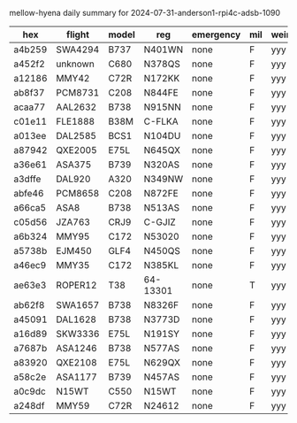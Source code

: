 mellow-hyena daily summary for 2024-07-31-anderson1-rpi4c-adsb-1090

|hex|flight|model|reg|emergency|mil|weirdo|
|--|--|--|--|--|--|--|
|a4b259|SWA4294|B737|N401WN|none|F|yyy|
|a452f2|unknown|C680|N378QS|none|F|yyy|
|a12186|MMY42|C72R|N172KK|none|F|yyy|
|ab8f37|PCM8731|C208|N844FE|none|F|yyy|
|acaa77|AAL2632|B738|N915NN|none|F|yyy|
|c01e11|FLE1888|B38M|C-FLKA|none|F|yyy|
|a013ee|DAL2585|BCS1|N104DU|none|F|yyy|
|a87942|QXE2005|E75L|N645QX|none|F|yyy|
|a36e61|ASA375|B739|N320AS|none|F|yyy|
|a3dffe|DAL920|A320|N349NW|none|F|yyy|
|abfe46|PCM8658|C208|N872FE|none|F|yyy|
|a66ca5|ASA8|B738|N513AS|none|F|yyy|
|c05d56|JZA763|CRJ9|C-GJIZ|none|F|yyy|
|a6b324|MMY95|C172|N53020|none|F|yyy|
|a5738b|EJM450|GLF4|N450QS|none|F|yyy|
|a46ec9|MMY35|C172|N385KL|none|F|yyy|
|ae63e3|ROPER12|T38|64-13301|none|T|yyy|
|ab62f8|SWA1657|B738|N8326F|none|F|yyy|
|a45091|DAL1628|B738|N3773D|none|F|yyy|
|a16d89|SKW3336|E75L|N191SY|none|F|yyy|
|a7687b|ASA1246|B738|N577AS|none|F|yyy|
|a83920|QXE2108|E75L|N629QX|none|F|yyy|
|a58c2e|ASA1177|B739|N457AS|none|F|yyy|
|a0c9dc|N15WT|C550|N15WT|none|F|yyy|
|a248df|MMY59|C72R|N24612|none|F|yyy|
